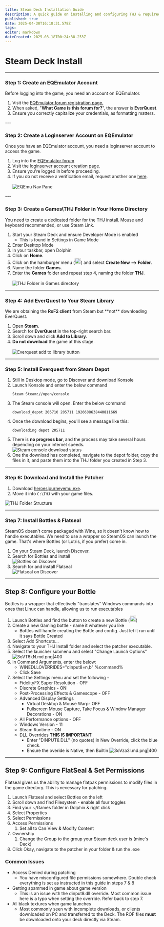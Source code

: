 ```yaml
---
title: Steam Deck Installation Guide
description: A quick guide on installing and configuring THJ & required components to allow you to take your Heroic Journey mobile on the Steam Deck!
published: true
date: 2025-04-30T16:18:31.578Z
tags: 
editor: markdown
dateCreated: 2025-03-18T00:24:38.253Z
---
```


# Steam Deck Install
---

<div class="step-container">
  <h3>Step 1: Create an EQEmulator Account</h3>
Before logging into the game, you need an account on EQEmulator.
<ol>
<li> Visit the <a href="https://www.eqemulator.org/forums/register.php">EQEmulator forum registration page.</a>
  <li> When asked, "<b>What Game is this forum for?</b>", the answer is <b>EverQuest</b>.
<li> Ensure you correctly capitalize your credentials, as formatting matters.
  </div>
---

<div class="step-container">
  <h3>Step 2: Create a Loginserver Account on EQEmulator</h3>
Once you have an EQEmulator account, you need a loginserver account to access the game.

<ol>
<li> Log into the <a href="https://www.eqemulator.org/forums/">EQEmulator forum</a>.
<li> Visit the <a href="https://www.eqemulator.org/account/?CreateLS">loginserver account creation page.</a>
<li> Ensure you're logged in before proceeding.
<li> If you do not receive a verification email, request another one <a href="https://www.eqemulator.org/forums/register.php?do=requestemail">here</a>.
  <br>
  </br>
<img src="https://iili.io/2ZyduAQ.png" alt="EQEmu Nav Pane">
  </div>
---

  <div class="step-container">
    <h3>Step 3: Create a Games\THJ Folder in Your Home Directory</h3>
<p>You need to create a dedicated folder for the THJ install. Mouse and keyboard recommended, or use Steam Link.</p>
<ol>
<li> Start your Steam Deck and ensure Developer Mode is enabled
  <ul>
    <li>This is found in Settings in Game Mode
  </ul>
<li> Enter Desktop Mode
<li> In your taskbar, open Dolphin
  <li> Click on <b>Home</b>.
<li> Click on the hamburger menu (<img src="https://iili.io/3oMizYX.png" alt="hamburger menu" height="20" width="20">) and select <b>Create New --> Folder</b>.
<li> Name the folder <b>Games</b>.
  <li> Enter the <b>Games</b> folder and repeat step 4, naming the folder <b>THJ</b>.<br>
  </br>
    <img src="https://iili.io/3oMQfQj.md.png" alt="THJ Folder in Games directory">
  </div>

- - -

  <div class="step-container">
  <h3>Step 4: Add EverQuest to Your Steam Library</h3>
    <p>We are obtaining the <b>RoF2 client</b> from Steam but **not** downloading EverQuest.</p>

<ol>
	<li> Open <b>Steam</b>.
  <li> Search for <b>EverQuest</b> in the top-right search bar.
	<li> Scroll down and click <b>Add to Library</b>.
  <li> <b>Do not download</b> the game at this stage.
	<br>
  </br>
    <img src="https://iili.io/2ZydbOQ.png" alt="Everquest add to library button">
  </div>

---
  
  <div class="step-container">
    <h3>Step 5: Install Everquest from Steam Depot</h3>
    <ol>
      <li>Still in Desktop mode, go to Discover and download Konsole
      <li>Launch Konsole and enter the below command
<pre><code>Steam Steam://open/console</code></pre>
			<li> The Steam console will open. Enter the below command
<pre><code>download_depot 205710 205711 1926608638440811669</code></pre>
			<li>Once the download begins, you'll see a message like this: 
        <pre><code>downloading depot 205711</code></pre>
      <li> There is <b>no progress bar</b>, and the process may take several hours depending on your internet speeds.<br>
<img src="https://iili.io/2ZyFoKX.png" alt="Steam console download status">
			<li> One the download has completed, navigate to the depot folder, copy the files in it, and paste them into the THJ folder you created in Step 3.
    </ol>
      </div>
  
---

<div class="step-container">
<h3>Step 6: Download and Install the Patcher</h3>
<ol>
  <li>Download <a href="https://github.com/The-Heroes-Journey-EQEMU/thj-patcher/releases/download/1.1.0.150/heroesjourneyemu.exe">heroesjourneyemu.exe</a>.
  <li>Move it into <code>C:\THJ</code> with your game files.</li>
</ol>
<img src="https://iili.io/2ZyTYF4.png" alt="THJ Folder Structure">
</div>
  
---

<div class="step-container">
  <h3>Step 7: Install Bottles & Flatseal</h3>
<p>SteamOS doesn't come packaged with Wine, so it doesn't know how to handle executables. We need to use a wrapper so SteamOS can launch the game. That's where Bottles (or Lutris, if you prefer) come in.</p>
	<ol>
    <li> On your Steam Deck, launch Discover.
    <li> Search for Bottles and install
      <br>
<img src="https://iili.io/3oMDeFR.png" alt="Bottles on Discover">
		<li> Search for and install Flatseal
      <br>
      <img src="https://iili.io/3oMmc7V.png" alt="Flatseal on Discover">
  </ol>
</div>

---

## Step 8: Configure your Bottle
Bottles is a wrapper that effectively "translates" Windows commands into ones that Linux can handle, allowing us to run executables

1. Launch Bottles and find the button to create a new Bottle (<img src="https://iili.io/3oMyAUx.png" alt="plus button" width="20" height="20">)
2. Create a new Gaming bottle - name it whatever you like
	 - Bottles will handle creating the Bottle and config. Just let it run until it says Bottle Created
3. Select Add Shortcuts...
4. Navigate to your THJ Install folder and select the patcher executable.
5. Select the launcher submenu and select "Change Launch Options"
  ![3oVT6kN.md.png|400](https://iili.io/3oVT6kN.md.png)
7. In Command Arguments, enter the below:
	- WINEDLLOVERRIDES="dinput8=n,b" %command%
	- Click Save
8. Select the Settings menu and set the following - 
	- FidelityFX Super Resolution - OFF
	- Discrete Graphics - ON
	- Post-Processing Effects & Gamescope - OFF
	- Advanced Display Settings
		-  Virtual Desktop & Mouse Warp- OFF
		-  Fullscreen Mouse Capture, Take Focus & Window Manager Decorations - ON
	- All Performance options - OFF
	- Windows Version - 11
	- Steam Runtime - ON
	- DLL Overrides **THIS IS IMPORTANT**
		- Enter "DINPUT8.DLL" (no quotes) in New Override, click the blue check.
		- Ensure the overide is Native, then Builtin
		![3oVza3l.md.png|400](https://iili.io/3oVza3l.md.png)

---

## Step 9: Configure FlatSeal & Set Permissions
Flatseal gives us the ability to manage flatpak permissions to modify files in the game directory. This is necessary for patching.

1. Launch Flatseal and select Bottles on the left
2. Scroll down and find Filesystem - enable all four toggles
3. Find your ~/Games folder in Dolphin & right click
4. Select Properties
5. Select Permissions
6. Access Permissions
	1. Set all to Can View & Modify Content
7. Ownership
	1. Change the Group to the group your Steam deck user is (mine's Deck)
8. Click Okay, navigate to the patcher in your folder & run the .exe

### Common Issues
- Access Denied during patching
	- You have misconfigured file permissions somewhere. Double check everything is set as instructed in this guide in steps 7 & 8
- Getting spammed in game about game version
	- This is an issue with the dinput8.dll override. Most common issue here is a typo when setting the override. Refer back to step 7.
- All black textures when game launches
	- Most commonly seen with incomplete downloads, or clients downloaded on PC and transferred to the Deck. The ROF files **must** be downloaded onto your deck directly via Steam.
